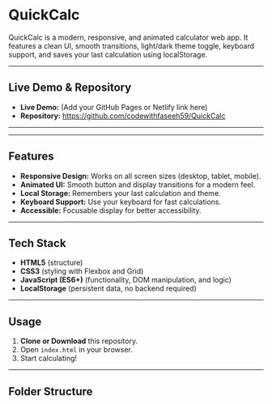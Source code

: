 # QuickCalc

QuickCalc is a modern, responsive, and animated calculator web app. It features a clean UI, smooth transitions, light/dark theme toggle, keyboard support, and saves your last calculation using localStorage.

---

## Live Demo & Repository

-   **Live Demo:** (Add your GitHub Pages or Netlify link here)
-   **Repository:** https://github.com/codewithfaseeh59/QuickCalc

---

---

## Features

-   **Responsive Design:** Works on all screen sizes (desktop, tablet, mobile).
-   **Animated UI:** Smooth button and display transitions for a modern feel.
-   **Local Storage:** Remembers your last calculation and theme.
-   **Keyboard Support:** Use your keyboard for fast calculations.
-   **Accessible:** Focusable display for better accessibility.

---

## Tech Stack

-   **HTML5** (structure)
-   **CSS3** (styling with Flexbox and Grid)
-   **JavaScript (ES6+)** (functionality, DOM manipulation, and logic)
-   **LocalStorage** (persistent data, no backend required)

---

## Usage

1.  **Clone or Download** this repository.
2.  Open `index.html` in your browser.
3.  Start calculating!

---

## Folder Structure